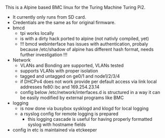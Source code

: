 This is a Alpine based BMC linux for the Turing Machine Turing Pi2.

 * It currently only runs from SD card.
 * Credentials are the same as for original firmware.
 * bmcd
   * tpi works locally
   * is with a dirty hack ported to alpine (not nativly compiled, yet)
   * !!! bmcd webinterface has issues with authentication, probaly because /etc/shadow of alpine has different hash format, needs further investigation !!!
 * Network
   * VLANs and Bonding are supported, VLANs tested
   * supports VLANs with proper isolation
   * tagged and untagged on ge0/1 and node1/2/3/4
   * if DHCPv4 does not work provide per default access via link local addresses fe80::bc and 169.254.23.14
   * config below /etc/network/interfaces.d is structured in a way it can be easily modified by external programs like BMC
 * logging
   * is now done via busybox sysklogd and klogd for local logging
   * a rsyslog config for remote logging is prepared
     * this logging cascade is useful for having properly formatted syslog with hostname fields
 * config in etc is maintained via etckeeper

